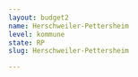```yaml
---
layout: budget2
name: Herschweiler-Pettersheim
level: kommune
state: RP
slug: Herschweiler-Pettersheim

---
```




